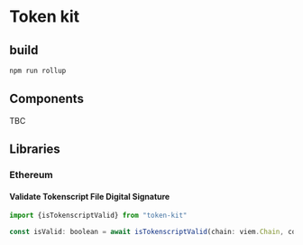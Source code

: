 # Token kit

## build

```sh
npm run rollup
```

## Components

TBC

## Libraries

### Ethereum

#### Validate Tokenscript File Digital Signature

```js
import {isTokenscriptValid} from "token-kit"

const isValid: boolean = await isTokenscriptValid(chain: viem.Chain, contract: string)
```

